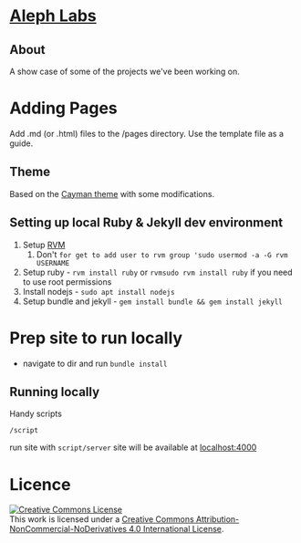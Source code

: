 # [Aleph Labs](https://alephinsights.github.io/alephlabs/)

## About
A show case of some of the projects we've been working on.

# Adding Pages
Add .md (or .html) files to the /pages directory. Use the template file as a guide.


## Theme

Based on the [Cayman theme](https://github.com/jasonlong/cayman-theme) with some modifications.


## Setting up local Ruby & Jekyll dev environment

1. Setup [RVM](https://github.com/rvm/ubuntu_rvm)
    1. Don't `for get to add user to rvm group 'sudo usermod -a -G rvm USERNAME`
1. Setup ruby - `rvm install ruby` or `rvmsudo rvm install ruby` if you need to use root permissions
1. Install nodejs - `sudo apt install nodejs`
1. Setup bundle and jekyll - `gem install bundle && gem install jekyll`

# Prep site to run locally
- navigate to dir and run `bundle install`

## Running locally
Handy scripts
```
/script
```

run site with `script/server` site will be available at [localhost:4000](localhost:4000)

# Licence
<a rel="license" href="http://creativecommons.org/licenses/by-nc-nd/4.0/"><img alt="Creative Commons License" style="border-width:0" src="https://i.creativecommons.org/l/by-nc-nd/4.0/88x31.png" /></a><br />This work is licensed under a <a rel="license" href="http://creativecommons.org/licenses/by-nc-nd/4.0/">Creative Commons Attribution-NonCommercial-NoDerivatives 4.0 International License</a>.
